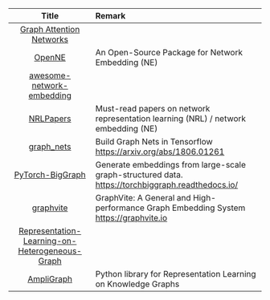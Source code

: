 | Title | Remark |
| :----: | :---- |
|[Graph Attention Networks ](https://github.com/PetarV-/GAT)|
|[OpenNE](https://github.com/thunlp/OpenNE)|An Open-Source Package for Network Embedding (NE)|
|[awesome-network-embedding](https://github.com/chihming/awesome-network-embedding)|
|[NRLPapers](https://github.com/thunlp/NRLpapers)|Must-read papers on network representation learning (NRL) / network embedding (NE)|
|[graph_nets](https://github.com/deepmind/graph_nets)|Build Graph Nets in Tensorflow https://arxiv.org/abs/1806.01261|
|[PyTorch-BigGraph](https://github.com/facebookresearch/PyTorch-BigGraph)|Generate embeddings from large-scale graph-structured data. https://torchbiggraph.readthedocs.io/|
|[graphvite](https://github.com/DeepGraphLearning/graphvite)|GraphVite: A General and High-performance Graph Embedding System https://graphvite.io|
|[Representation-Learning-on-Heterogeneous-Graph](https://github.com/Jhy1993/Representation-Learning-on-Heterogeneous-Graph)|
|[AmpliGraph](https://github.com/Accenture/AmpliGraph)|Python library for Representation Learning on Knowledge Graphs|

